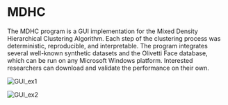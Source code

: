 # MDHC

The MDHC program is a GUI implementation for the Mixed Density Hierarchical Clustering Algorithm. Each step of the clustering process was deterministic, reproducible, and interpretable. The program integrates several well-known synthetic datasets and the Olivetti Face database, which can be run on any Microsoft Windows platform. Interested researchers can download and validate the performance on their own.

![GUI_ex1](E:/Ling/MDHC/GUI_example1.png)

![GUI_ex2](E:\Ling\MDHC\GUI_example2.png)
